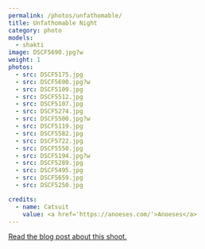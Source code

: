 ```yaml
---
permalink: /photos/unfathomable/
title: Unfathomable Night
category: photo
models:
  - shakti
image: DSCF5690.jpg?w
weight: 1
photos:
  - src: DSCF5175.jpg
  - src: DSCF5690.jpg?w
  - src: DSCF5109.jpg
  - src: DSCF5512.jpg
  - src: DSCF5107.jpg
  - src: DSCF5274.jpg
  - src: DSCF5500.jpg?w
  - src: DSCF5119.jpg
  - src: DSCF5582.jpg
  - src: DSCF5722.jpg
  - src: DSCF5550.jpg
  - src: DSCF5194.jpg?w
  - src: DSCF5289.jpg
  - src: DSCF5495.jpg
  - src: DSCF5659.jpg
  - src: DSCF5250.jpg

credits:
  - name: Catsuit
    value: <a href='https://anoeses.com/'>Anoeses</a>
---
```

[Read the blog post about this shoot.](/blog/rust/)




